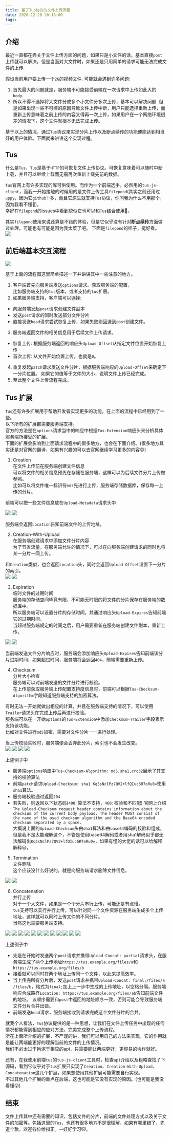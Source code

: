 ```yaml
---
title: 基于Tus协议的文件上传流程
date: 2020-12-28 20:18:00
tags:
---
```

 
## 介绍
最近一直都在弄关于文件上传方面的问题，如果只是小文件的话，基本直接`post`上传就可以解决，但是当面对大文件时，如果还是只用简单的请求可能无法完成文件的上传. 

假设当前用户要上传一个`2G`的视频文件. 可能就会遇到许多问题: 
1. 首先最大的问题就是，服务端不可能接受前端在一次请求中上传如此大的`body`.  
2. 所以不得不选择将大文件分成多个小文件分多次上传，基本可以解决问题. 但是如果出现一些不可控的原因导致文件上传中断，用户只能选择重新上传，而重新上传意味着之前上传的内容又得再一次上传，如果用户在一个网络环境很差的情况下，这个文件就根本无法完成上传。

基于以上的情况，通过`Tus`协议来实现分片上传以及断点续传的功能便能达到相当好的用户体验。下面就来讲讲这个实现过程。

## Tus 
什么是`Tus`，`Tus`是基于`HTTP`的可恢复文件上传协议。可恢复意味着可以随时中断上载，并且可以继续上载而无需再次重新上载先前的数据。  

`Tus`官网上有许多实现的库可供使用。而作为一个前端选手，必然用的`tus-js-client`，而我一开始接触的时候用的是文件上传工具`filepond`(其实之前还用过`uppy`，因为它`github`✨多，而且它原生就支持`Tus`协议，你问我为什么不用那个，因为我看不懂😬)。  
幸好在`filepond`的issues中看到貌似它也可以和`Tus`结合使用🙂。  

其实`filepond`使用来说还算是不错的体验，但是它似乎没有针对**断点续传**方面做过处理，可能也有可能是因为我太菜了吧。  下面是`filepond`的样子，挺好看。  
<img src="../images/基于Tus协议的文件上传流程/filepond效果.png" />

## 前后端基本交互流程 
<img src="../images/基于Tus协议的文件上传流程/tus.jpg" />

基于上面的流程图这里简单描述一下并讲讲其中一些注意的地方。  
1. 客户端首先向服务端发送`options`请求。获取服务端的配置，  
比如服务端支持的`tus`版本，或者支持的`tus`扩展。  
2. 如果服务端支持，客户端可以选择:  
  - 向服务端发起`post`请求创建文件副本  
  - 发送`post`请求的同时发送部分文件分片  
  - 直接发送`head`请求尝试恢复上传，如果失败则回退到`post`创建文件。  
3. 服务端返回文件的相关信息用于后续文件上传请求。  
  - 恢复上传: 根据服务端返回的响应头`Upload-Offset`从指定文件位置开始恢复上传  
  - 首次上传: 从文件开始位置上传。也就是`0`。  
4. 重复发起`patch`请求发送文件分片，根据服务端响应的`Upload-Offset`来确定下一分片位置。
如果它的值等于文件的大小，说明文件上传已经完成。  
5. 至此整个文件上传流程完成。  

## Tus 扩展  
`Tus`还有许多扩展用于帮助开发者实现更多的功能。在上面的流程中已经用到了一些。  
以下所有的扩展都需要服务端支持。  
官方的方法是在`options`请求当中的响应中根据`Tus-Extension`响应头来分析具体服务端所接受的扩展。  
下面的扩展会影响到上面请求流程中的很多地方，也会在下面介绍。(很多地方其实还是对官网的翻译，如果有兴趣的可以去官网继续学习更多的内容😊)  

1. Creation  
在文件上传前在服务端创建文件信息  
可以将文件的相关信息预先在存储在服务端，这样可以为后续文件分片上传做参照。  
比如可以将文件唯一标识符`md5`先进行上传，服务端存储数据库，保存每一上传的分片。  

前端可以把一些文件信息放在`Upload-Metadata`请求头中  

<img src="../images/基于Tus协议的文件上传流程/creation-post-req.png" />
<img src="../images/基于Tus协议的文件上传流程/creation-post-response.png" />

服务端会返回`Location`告知前端文件的上传地址。  

2. Creation-With-Upload  
在服务端创建请求中添加文件分片内容  
为了节省流量，在服务端允许的情况下，可以在向服务端创建请求的同时也将某一分片一同上传。  

和`Creation`类似，也会返回`Location`头，同时会返回`Upload-Offset`设置下一分片的索引。  
<img src="../images/基于Tus协议的文件上传流程/creation-with-upload-req.png" />
<img src="../images/基于Tus协议的文件上传流程/creation-with-upload-res.png" />

3. Expiration  
临时文件的过期时间  
服务端的存储空间毕竟有限，不可能无时限的将文件的分片保存在服务端的数据库中。  
所以服务端可以设置分片的存储时间，并通过响应头`Upload-Expires`告知前端它的过期时间。  
当超过服务端规定的时间之后，用户需要重新在服务端创建文件副本，重新上传。  
<img src="../images/基于Tus协议的文件上传流程/expiration-req.png" />
<img src="../images/基于Tus协议的文件上传流程/expiration-res.png" /> 

当前端发送文件分片响应时，服务端会添加响应头`Upload-Expires`告知前端该分片过期时间，如果超过时间，服务端将会返回`404`，前端需要重新上传。  

4. Checksum  
分片大小检查  
服务端可以对前端发送的文件分片进行校验。  
在上传前获取服务端上传配置支持度信息时，前端可以根据`Tus-Checksum-Algorithm`字段知道服务端支持的加密算法。  

有时无法一开始就做出相应的计算，并且在服务端支持的情况下，可以使用`Trailer`请求头在完成上传后再进行校验。  
服务端可以在一开始`options`的`Tus-Extension`中添加`Checksum-Trailer`字段表示支持该功能。  
比如对文件进行`md5`加密，需要对文件分片一一进行处理。  

当上传校验失败时，服务端便会丢弃此分片，索引也不会发生改变。  
<img src="../images/基于Tus协议的文件上传流程/checksum-options-req.png" />
<img src="../images/基于Tus协议的文件上传流程/checksum-options-req.png" />
<img src="../images/基于Tus协议的文件上传流程/checksum-patch-req.png" />
<img src="../images/基于Tus协议的文件上传流程/checksum-patch-res.png" /> 

上述例子中  
- 服务端`options`响应中`Tus-Checksum-Algorithm: md5,sha1,crc32`展示了其支持的校验算法  
- 前端`patch`请求`Upload-Checksum: sha1 Kq5sNclPz7QV2+lfQIuc6R7oRu0=`使用`sha1`算法。  
- 服务端校验通过返回`204`
- 若失败，则返回以下状态码(`400`: 算法不支持，`460`: 校验和不匹配)
官网上介绍`The Upload-Checksum request header contains information about the checksum of the current body payload. The header MUST consist of the name of the used checksum algorithm and the Base64 encoded checksum separated by a space.`  
大概说上面的`Upload-Checksum`头由`sha1`算法和由`base64`编码的校验和组成，但是我不是太能理解这个，不管是使用base64解码或者用sha1解码似乎都无法解码出`Kq5sNclPz7QV2+lfQIuc6R7oRu0=`，如果有懂的大佬的话可以给解释解释😃。  

5. Termination  
文件删除  
这个应该没什么好说的，就是向服务端请求删除文件信息。  
<img src="../images/基于Tus协议的文件上传流程/termination-req.png" />
<img src="../images/基于Tus协议的文件上传流程/termination-res.png" />

6. Concatenation  
并行上传  
对于一个大文件，如果是一个个分片串行上传，可能还是有点慢。  
`tus`支持可以实行并行上传，可以针对同一个文件资源在服务端生成多个上传地址，这样就可以同时上传文件的不同分片。  
当然这也需要服务端支持。  
<img src="../images/基于Tus协议的文件上传流程/Concatenation-post-req-1.png" />
<img src="../images/基于Tus协议的文件上传流程/Concatenation-post-res-1.png" />
<img src="../images/基于Tus协议的文件上传流程/Concatenation-post-req-2.png" />
<img src="../images/基于Tus协议的文件上传流程/Concatenation-post-res-2.png" />
<img src="../images/基于Tus协议的文件上传流程/Concatenation-patch-req-1.png" />
<img src="../images/基于Tus协议的文件上传流程/Concatenation-patch-res-1.png" />
<img src="../images/基于Tus协议的文件上传流程/Concatenation-patch-req-2.png" />
<img src="../images/基于Tus协议的文件上传流程/Concatenation-patch-res-2.png" />
<img src="../images/基于Tus协议的文件上传流程/Concatenation-post-req-4.png" />
<img src="../images/基于Tus协议的文件上传流程/Concatenation-post-res-4.png" />
<img src="../images/基于Tus协议的文件上传流程/Concatenation-head-req.png" />
<img src="../images/基于Tus协议的文件上传流程/Concatenation-head-res.png" />

上述例子中
- 先是在开始时发送两个`post`请求并携带`Upload-Concat: partial`请求头，在服务端生成了两个上传地址`https://tus.example.org/files/a`和`https://tus.example.org/files/b`  
- 接着就可以同时在两个地址上传同一个文件，以此来提高效率。  
- 当上传完所有分片后，发送`post`请求并携带`Upload-Concat: final;/files/a /files/b`，格式为`final;`加上上一步中生成的上传地址，以空格分隔。服务端响应合成路径`Location: https://tus.example.org/files/ab`告知前端文件的地址。  该顺序需要和`post`中返回的地址顺序一致，否则可能会导致服务端文件分片合并出错。  
- 前端发送`head`请求，服务端接收到请求完成这个文件分片的合并。  

就我个人看法，`Tus`协议提供的是一种思想，让我们在文件上传任务中出现的任何情况都能得到相应的应对方法，完美完成整个上传流程。  
所在上面所介绍的扩展，不严谨的讲，我们可以用自己的方法来实现，它的作用就是能让两端能更好的理解当前的文件的上传情况。  
我们不必太过于拘泥于相应的api，只需要能让两端更好，更容易的协作就好。  

还有，在我使用前端`tus`的`tus-js-client`工具时，检查`api`介绍以及粗略查找了下源码，看到它似乎对于`tus`扩展只实现了`Creation`、`Creation-With-Upload`、`Concatenation`这几个扩展，如果想使用其他扩展可能需要自行实现。  
不过其他几个扩展的重点在后端，这也可能是它没有实现的原因。(也可能是我没看懂😝)  

## 结束
文件上传其中还有需要的知识，包括文件的分片，前端的文件处理方式以及关于文件的加密等。包括这里的`Tus`，也还有很多地方不是很理解，如果有哪里错了，先道个歉，欢迎各位给指正。--好好学习🐱。
